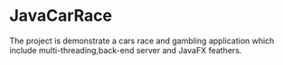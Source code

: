 # JavaCarRace
The project is demonstrate a cars race and gambling application which include multi-threading,back-end server and JavaFX feathers.
